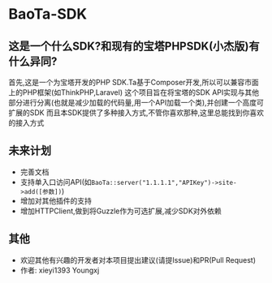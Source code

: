 # BaoTa-SDK
## 这是一个什么SDK?和现有的宝塔PHPSDK(小杰版)有什么异同?
首先,这是一个为宝塔开发的PHP SDK.Ta基于Composer开发,所以可以兼容市面上的PHP框架(如ThinkPHP,Laravel)
这个项目旨在将宝塔的SDK API实现与其他部分进行分离(也就是减少加载的代码量,用一个API加载一个类),并创建一个高度可扩展的SDK
而且本SDK提供了多种接入方式,不管你喜欢那种,这里总能找到你喜欢的接入方式
## 未来计划
 - 完善文档
 - 支持单入口访问API(如```BaoTa::server("1.1.1.1","APIKey")->site->add([参数])```)
 - 增加对其他插件的支持
 - 增加HTTPClient,做到将Guzzle作为可选扩展,减少SDK对外依赖
## 其他
 - 欢迎其他有兴趣的开发者对本项目提出建议(请提Issue)和PR(Pull Request)
 - 作者: xieyi1393 Youngxj
